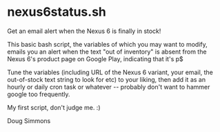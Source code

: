 # nexus6status.sh

Get an email alert when the Nexus 6 is finally in stock!

This basic bash script, the variables of which you may want to modify, emails you an alert when the text "out of inventory" is absent from the Nexus 6's product page on Google Play, indicating that it's p$

Tune the variables (including URL of the Nexus 6 variant, your email, the out-of-stock text string to look for etc) to your liking, then add it as an hourly or daily cron task or whatever -- probably don't want to hammer google too frequently.

My first script, don't judge me. :)

Doug Simmons
